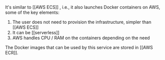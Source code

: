 It's similar to [[AWS ECS]] , i.e., it also launches Docker containers on AWS, some of the key elements:

1. The user does not need to provision the infrastructure, simpler than [[AWS ECS]]
2. It can be [[serverless]]
3. AWS handles CPU / RAM on the containers depending on the need

The Docker images that can be used by this service are stored in [[AWS ECR]].